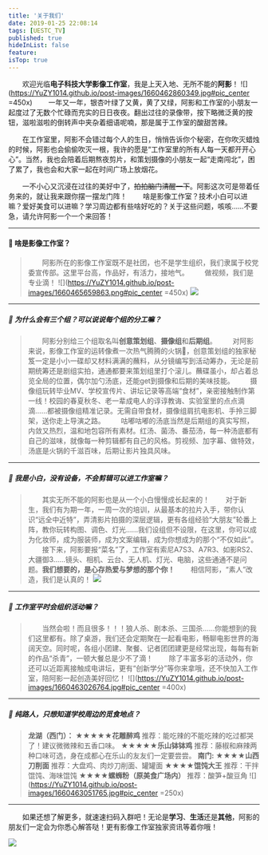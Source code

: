 ```yaml
---
title: '关于我们'
date: 2019-01-25 22:08:14
tags: [UESTC_TV]
published: true
hideInList: false
feature: 
isTop: true
---
```

&emsp;&emsp;欢迎光临**电子科技大学影像工作室**，我是上天入地、无所不能的**阿影**！
![](https://YuZY1014.github.io/post-images/1660462860349.jpg#pic_center =450x)
&emsp;&emsp;一年又一年，银杏叶绿了又黄，黄了又绿，阿影和工作室的小朋友一起度过了无数个忙碌而充实的日日夜夜。翻出过往的录像带，按下略微泛黄的按钮，滋啦滋啦的倒转声中夹杂着细语呢喃，那是属于工作室的酸甜苦辣。

&emsp;&emsp;在工作室里，阿影不会错过每个人的生日，悄悄告诉你个秘密，在你吹灭蜡烛的时候，阿影也会偷偷吹灭一根，我许的愿是“工作室里的所有人每一天都开开心心”。当然，我也会陪着后期熬夜剪片，和策划摄像的小朋友一起“走南闯北”，困了累了，我也会和大家一起在时间广场上放烟花。

&emsp;&emsp;一不小心又沉浸在过往的美好中了，~~拍拍脑门清醒一下~~。阿影这次可是带着任务来的，就让我来跟你摆一摆龙门阵！
&emsp;&emsp;啥是影像工作室？技术小白可以进嘛？爱好美食可以进嘛？学习周边都有些啥好吃的？关于这些问题，咳咳……不要急，请允许阿影一个一个来回答！

---
#### **🤚 啥是影像工作室？**
>&emsp;&emsp;阿影所在的影像工作室既不是社团，也不是学生组织，我们隶属于校党委宣传部。这里平台高，作品好，有活力，接地气。
&emsp;&emsp;做视频，我们是专业滴！
![](https://YuZY1014.github.io/post-images/1660465659863.png#pic_center =450x)
![](https://YuZY1014.github.io/post-images/1660462957719.png#pic_center)
---
##### **🤚 为什么会有三个组？可以说说每个组的分工嘛？**
>&emsp;&emsp;阿影分别给三个组取名叫**创意策划组**、**摄像组**和**后期组**。
&emsp;&emsp;对阿影来说，影像工作室的运转像煮一次热气腾腾的火锅🍲，创意策划组的独家秘笈一定是小小一碟却又材料满满的蘸料，从分镜编写到活动筹办，无论是前期统筹还是剧组实拍，通通都要来策划组里打个滚儿。蘸碟虽小，却占着总览全局的位置，偶尔加勺汤底，还能get到摄像和后期的美味技能。
&emsp;&emsp;摄像组玩转毕业MV、学校宣传片、讲坛记录等高端“食材”，亲密接触制作第一线！校园的春夏秋冬、老一辈成电人的谆谆教诲、实验室里的点点滴滴……都被摄像组精准记录。无需自带食材，摄像组肩抗电影机、手拎三脚架，送你走上导演之路。
&emsp;&emsp;咕嘟咕嘟的汤底当然是后期组的真实写照，内敛又热烈，温和地包容所有素材。红汤、菌汤、番茄汤，每一种汤底都有自己的滋味，就像每一种剪辑都有自己的风格。剪视频、加字幕、做特效，汤底是火锅的千滋百味，后期让影片独具风味。
---

##### **🤚 我是小白，没有设备，不会剪辑可以进工作室嘛？**
>&emsp;&emsp;其实无所不能的阿影也是从一个小白慢慢成长起来的！
&emsp;&emsp;对于新生，我们有为期一年，一周一次的培训，从最基本的拉片入手，带你认识“远全中近特”，弄清影片拍摄的深层逻辑，更有各组经验“大朋友”轮番上阵，教你玩转构图、调色、灯光……我们设组但不设限，在这里，你可以成为化妆师，成为服装师，成为文案编辑，成为你想成为的那个“不仅如此”。
&emsp;&emsp;接下来，阿影要报“菜名”了，工作室有索尼A7S3、A7R3、如影RS2、大疆御3……镜头、相机、云台、无人机、灯光、电脑，这些通通不是问题。**我们想要的，是心存热爱与梦想的那个你！**
&emsp;&emsp;相信阿影，“素人”改造，我们是认真的！
![](https://YuZY1014.github.io/post-images/1660461227282.jpg#pic_center)
---

##### **🤚 工作室平时会组织活动嘛？**
>&emsp;&emsp;当然会啦！而且很多！！！狼人杀、剧本杀、三国杀……你能想到的我们这里都有。除了桌游，我们还会定期聚在一起看电影，畅聊电影世界的海阔天空。同时呢，各组小团建、聚餐、记者团团建更是经常出现，每每有新的作品“杀青”，一顿大餐总是少不了滴！
&emsp;&emsp;除了丰富多彩的活动外，你还可以近距离接触成电讲坛，更有“创新学分”等你来拿哦，还不快加入工作室，陪阿影一起创造美好回忆！
![](https://YuZY1014.github.io/post-images/1660463026764.jpg#pic_center =400x)
---
##### **🤚 纯路人，只想知道学校周边的觅食地点？**
>**龙湖（西门）：**
**★★★★★花雕醉鸡**
推荐：能吃辣的不能吃辣的吃过都哭了！建议微微辣和五香口味。
**★★★★★乐山钵钵鸡**
推荐：藤椒和麻辣两种口味可选，身在成都心在乐山的友友们一定要尝尝。
>**南门:**
**★★★★山西刀削面**
推荐：大盘鸡、肉炒刀削面、罐罐面
**★★★★馄饨大王**
推荐：干拌馄饨、海味馄饨
**★★★★螺蛳粉（原美食广场内）**
推荐：酸笋+酸豆角
![](https://YuZY1014.github.io/post-images/1660463051765.jpg#pic_center =250x)
---
&emsp;&emsp;如果还想了解更多，就速速扫码入群吧！无论是**学习**、**生活**还是**其他**，阿影的朋友们一定会为你悉心解答哒！更有影像工作室独家资讯等着你哦！

![](https://YuZY1014.github.io/post-images/1660460271274.jpg#pic_center)
